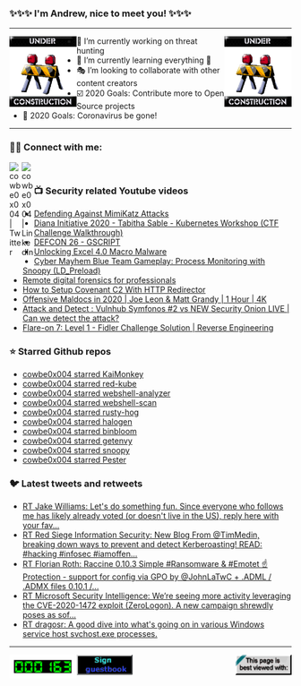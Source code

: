 ### ✨✨✨ I'm Andrew, nice to meet you! ✨✨✨

---
<img align="left" width="120px" src="https://raw.githubusercontent.com/cowbe0x004/cowbe0x004/master/images/image004.gif" />
<img align="right" width="120px" src="https://raw.githubusercontent.com/cowbe0x004/cowbe0x004/master/images/image004.gif" />

- 📖 I’m currently working on threat hunting
- 📘 I’m currently learning everything 🤣
- 🎭 I’m looking to collaborate with other content creators
- ☑️ 2020 Goals: Contribute more to Open Source projects
- 🦠 2020 Goals: Coronavirus be gone!

---

### 🤝🏽 Connect with me:
[<img align="left" alt="cowbe0x004 | Twitter" width="22px" src="https://cdn.jsdelivr.net/npm/simple-icons@v3/icons/twitter.svg" />][twitter]
[<img align="left" alt="cowbe0x004 | LinkedIn" width="22px" src="https://cdn.jsdelivr.net/npm/simple-icons@v3/icons/linkedin.svg" />][linkedin]

<!--
[<img align="left" alt="cowbe0x004.com" width="22px" src="https://raw.githubusercontent.com/iconic/open-iconic/master/svg/globe.svg" />][website]
[<img align="left" alt="cowbe0x004 | YouTube" width="22px" src="https://cdn.jsdelivr.net/npm/simple-icons@v3/icons/youtube.svg" />][youtube]
[<img align="left" alt="cowbe0x004 | Instagram" width="22px" src="https://cdn.jsdelivr.net/npm/simple-icons@v3/icons/instagram.svg" />][instagram]
-->

<br />

### 📺 Security related Youtube videos
<!-- YOUTUBE:START -->
- [Defending Against MimiKatz Attacks](https://www.youtube.com/watch?v=RGQuXAABBoo)
- [Diana Initiative 2020 - Tabitha Sable - Kubernetes Workshop (CTF Challenge Walkthrough)](https://www.youtube.com/watch?v=n-SJe2PXF_E)
- [DEFCON 26 - GSCRIPT](https://www.youtube.com/watch?v=8yjMlMf8NpQ)
- [Unlocking Excel 4.0 Macro Malware](https://www.youtube.com/watch?v=WRrzX7cGHaY)
- [Cyber Mayhem Blue Team Gameplay: Process Monitoring with Snoopy (LD_Preload)](https://www.youtube.com/watch?v=gH_q0zRcPuI)
- [Remote digital forensics for professionals](https://www.youtube.com/watch?v=Wf99kL1hhuU)
- [How to Setup Covenant C2 With HTTP Redirector](https://www.youtube.com/watch?v=1uh5-OzBEqM)
- [Offensive Maldocs in 2020 | Joe Leon & Matt Grandy | 1 Hour | 4K](https://www.youtube.com/watch?v=RW5U9yxilf4)
- [Attack and Detect : Vulnhub Symfonos #2 vs NEW Security Onion LIVE | Can we detect the attack?](https://www.youtube.com/watch?v=LHJskuQNudc)
- [Flare-on 7: Level 1 - Fidler Challenge Solution | Reverse Engineering](https://www.youtube.com/watch?v=xRGWY3tgcEs)
<!-- YOUTUBE:END -->

### ⭐ Starred Github repos
<!-- GITHUB_STAR:START -->
- [cowbe0x004 starred KaiMonkey](https://github.com/accurics/KaiMonkey)
- [cowbe0x004 starred red-kube](https://github.com/lightspin-tech/red-kube)
- [cowbe0x004 starred webshell-analyzer](https://github.com/tstillz/webshell-analyzer)
- [cowbe0x004 starred webshell-scan](https://github.com/tstillz/webshell-scan)
- [cowbe0x004 starred rusty-hog](https://github.com/newrelic/rusty-hog)
- [cowbe0x004 starred halogen](https://github.com/target/halogen)
- [cowbe0x004 starred binbloom](https://github.com/quarkslab/binbloom)
- [cowbe0x004 starred getenvy](https://github.com/jwilk/getenvy)
- [cowbe0x004 starred snoopy](https://github.com/a2o/snoopy)
- [cowbe0x004 starred Pester](https://github.com/pester/Pester)
<!-- GITHUB_STAR:END -->

### 🐦 Latest tweets and retweets
<!-- TWEETS:START -->
- [RT Jake Williams: Let's do something fun. Since everyone who follows me has likely already voted (or doesn't live in the US), reply here with your fav...](https://twitter.com/MalwareJake/status/1323621891211481094)
- [RT Red Siege Information Security: New Blog From @TimMedin, breaking down ways to prevent and detect Kerberoasting! READ:  #hacking #infosec #iamoffen...](https://twitter.com/RedSiege/status/1321099835894890500)
- [RT Florian Roth: Raccine 0.10.3 Simple #Ransomware & #Emotet ☝️ Protection - support for config via GPO by @JohnLaTwC + .ADML / .ADMX files 0.10.1 /...](https://twitter.com/cyb3rops/status/1317854838928060416)
- [RT Microsoft Security Intelligence: We’re seeing more activity leveraging the CVE-2020-1472 exploit (ZeroLogon). A new campaign shrewdly poses as sof...](https://twitter.com/MsftSecIntel/status/1313598440719355904)
- [RT dragosr: A good dive into what's going on in various Windows service host svchost.exe processes.](https://twitter.com/dragosr/status/1310432810520293379)
<!-- TWEETS:END -->

---

[<img align="left" width="120px" src="https://raw.githubusercontent.com/cowbe0x004/cowbe0x004/master/images/visitors.gif" />][visitor]
[<img align="left" alt="Sign My Guestbook" width="100px" src="https://raw.githubusercontent.com/cowbe0x004/cowbe0x004/master/images/sign_guest_book.gif" />][guestbook]
[<img align="right" width="100px" src="https://raw.githubusercontent.com/cowbe0x004/cowbe0x004/master/images/netscape.gif" />][netscape]


[website]: https://cowbe0x004.com
[twitter]: https://twitter.com/cowbe0x004
[youtube]: https://youtube.com/
[instagram]: https://instagram.com/
[linkedin]: https://www.linkedin.com/in/anhuang/
[guestbook]: https://github.com/cowbe0x004/cowbe0x004/issues
[netscape]: https://github.com/cowbe0x004/cowbe0x004
[visitor]: https://github.com/cowbe0x004/cowbe0x004
